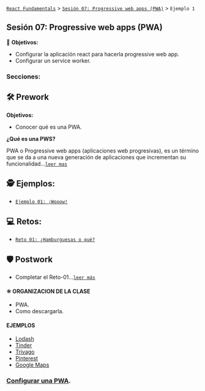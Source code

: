 [`React Fundamentals`](../../README.md) > [`Sesión 07: Progressive web apps (PWA)`](../Readme.md) > `Ejemplo 1`

## Sesión 07: Progressive web apps (PWA)

🎯 **Objetivos:**

- Configurar la aplicación react para hacerla progressive web app.
- Configurar un service worker.

### Secciones:

## 🛠 Prework

**Objetivos:**

+ Conocer qué es una PWA.

**¿Qué es una PWS?**

PWA o Progressive web apps (aplicaciones web progresivas), es un término que se da a una nueva generación de aplicaciones que incrementan su funcionalidad...[`leer mas`](Prework)

## 🕵 Ejemplos:

+ [`Ejemplo 01: ¡Wooow!`](Ejemplo-01)

## 💻 Retos:

+ [`Reto 01: ¿Hamburguesas o qué?`](Reto-01)

## 🛡 Postwork
+ Completar el Reto-01...[`leer más`](Postwork/)

#### ⚛ ORGANIZACION DE LA CLASE
- PWA.
- Como descargarla.

#### EJEMPLOS
- [Lodash](https://lodash.com/)
- [Tinder](https://tinder.com/)
- [Trivago](https://www.trivago.in/)
- [Pinterest](https://www.pinterest.com/)
- [Google Maps](https://www.google.co.in/maps/)

### [Configurar una PWA](../BuenasPracticas/PWA/Readme.md).
